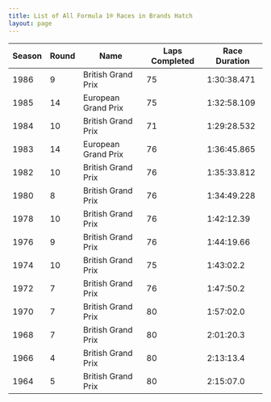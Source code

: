 ```yaml
---
title: List of All Formula 1® Races in Brands Hatch
layout: page
---
```



| Season | Round | Name | Laps Completed | Race Duration |
|--|--|--|--|--|
| 1986 | 9 | British Grand Prix | 75 | 1:30:38.471 |
| 1985 | 14 | European Grand Prix | 75 | 1:32:58.109 |
| 1984 | 10 | British Grand Prix | 71 | 1:29:28.532 |
| 1983 | 14 | European Grand Prix | 76 | 1:36:45.865 |
| 1982 | 10 | British Grand Prix | 76 | 1:35:33.812 |
| 1980 | 8 | British Grand Prix | 76 | 1:34:49.228 |
| 1978 | 10 | British Grand Prix | 76 | 1:42:12.39 |
| 1976 | 9 | British Grand Prix | 76 | 1:44:19.66 |
| 1974 | 10 | British Grand Prix | 75 | 1:43:02.2 |
| 1972 | 7 | British Grand Prix | 76 | 1:47:50.2 |
| 1970 | 7 | British Grand Prix | 80 | 1:57:02.0 |
| 1968 | 7 | British Grand Prix | 80 | 2:01:20.3 |
| 1966 | 4 | British Grand Prix | 80 | 2:13:13.4 |
| 1964 | 5 | British Grand Prix | 80 | 2:15:07.0 |


